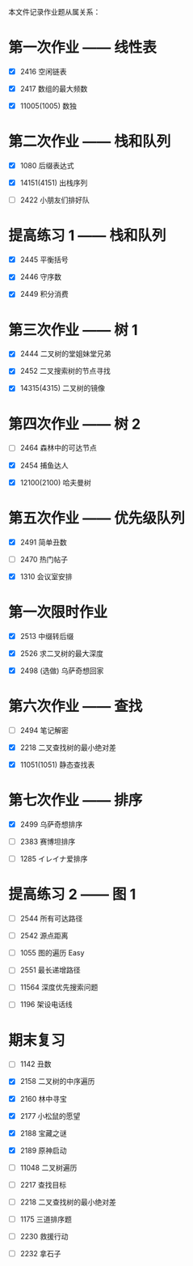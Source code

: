 本文件记录作业题从属关系：

# 第一次作业 —— 线性表

- [x] 2416 空闲链表

- [x] 2417 数组的最大频数

- [x] 11005(1005) 数独

# 第二次作业 —— 栈和队列

- [x] 1080 后缀表达式

- [x] 14151(4151) 出栈序列

- [ ] 2422 小朋友们排好队

# 提高练习 1 —— 栈和队列

- [x] 2445 平衡括号

- [x] 2446 守序数

- [x] 2449 积分消费

# 第三次作业 —— 树 1

- [x] 2444 二叉树的堂姐妹堂兄弟

- [x] 2452 二叉搜索树的节点寻找

- [x] 14315(4315) 二叉树的镜像

# 第四次作业 —— 树 2

- [ ] 2464 森林中的可达节点

- [x] 2454 捕鱼达人

- [x] 12100(2100) 哈夫曼树

# 第五次作业 —— 优先级队列

- [x] 2491 简单丑数

- [ ] 2470 热门帖子

- [x] 1310 会议室安排

# 第一次限时作业

- [x] 2513 中缀转后缀

- [x] 2526 求二叉树的最大深度

- [x] 2498 (选做) 乌萨奇想回家

# 第六次作业 —— 查找

- [ ] 2494 笔记解密

- [x] 2218 二叉查找树的最小绝对差

- [x] 11051(1051) 静态查找表

# 第七次作业 —— 排序

- [x] 2499 乌萨奇想排序

- [ ] 2383 赛博坦排序

- [ ] 1285 イレイナ爱排序

# 提高练习 2 —— 图 1

- [ ] 2544 所有可达路径

- [ ] 2542 源点距离

- [ ] 1055 图的遍历 Easy

- [ ] 2551 最长递增路径

- [ ] 11564 深度优先搜索问题

- [ ] 1196 架设电话线

# 期末复习

- [ ] 1142 丑数

- [x] 2158 二叉树的中序遍历

- [x] 2160 林中寻宝

- [x] 2177 小松鼠的愿望

- [x] 2188 宝藏之谜

- [x] 2189 原神启动

- [ ] 11048 二叉树遍历

- [ ] 2217 查找目标

- [ ] 2218 二叉查找树的最小绝对差

- [ ] 1175 三道排序题

- [ ] 2230 救援行动

- [ ] 2232 拿石子
